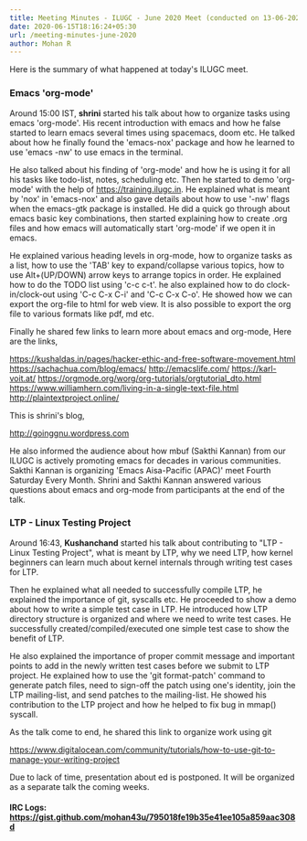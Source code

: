 ```yaml
---
title: Meeting Minutes - ILUGC - June 2020 Meet (conducted on 13-06-2020)
date: 2020-06-15T18:16:24+05:30
url: /meeting-minutes-june-2020
author: Mohan R
---
```


Here is the summary of what happened at today's ILUGC meet.

### Emacs 'org-mode'

Around 15:00 IST, **shrini** started his talk about how to organize tasks using emacs 'org-mode'. His recent introduction with emacs and how he false started to learn emacs several times using spacemacs, doom etc. He talked about how he finally found the 'emacs-nox' package and how he learned to use 'emacs -nw' to use emacs in the terminal. 

He also talked about his finding of 'org-mode' and how he is using it for all his tasks like todo-list, notes, scheduling etc. Then he started to demo 'org-mode' with the help of https://training.ilugc.in. He explained what is meant by 'nox' in 'emacs-nox' and also gave details about how to use '-nw' flags when the emacs-gtk package is installed. He did a quick go through about emacs basic key combinations, then started explaining how to create .org files and how emacs will automatically start 'org-mode' if we open it in emacs.

He explained various heading levels in org-mode, how to organize tasks as a list, how to use the 'TAB' key to expand/collapse various topics, how to use Alt+(UP/DOWN) arrow keys to arrange topics in order. He explained how to do the TODO list using 'c-c c-t'. he also explained how to do clock-in/clock-out using 'C-c C-x C-i' and 'C-c C-x C-o'. He showed how we can export the org-file to html for web view. It is also possible to export the org file to various formats like pdf, md etc.

Finally he shared few links to learn more about emacs and org-mode,
Here are the links,

https://kushaldas.in/pages/hacker-ethic-and-free-software-movement.html
https://sachachua.com/blog/emacs/
http://emacslife.com/
https://karl-voit.at/
https://orgmode.org/worg/org-tutorials/orgtutorial_dto.html
https://www.williamhern.com/living-in-a-single-text-file.html
http://plaintextproject.online/

This is shrini's blog,

http://goinggnu.wordpress.com

He also informed the audience about how mbuf (Sakthi Kannan) from our ILUGC is actively promoting emacs for decades in various communities. Sakthi Kannan is organizing 'Emacs Aisa-Pacific (APAC)' meet  Fourth Saturday Every Month. Shrini and Sakthi Kannan answered various questions about emacs and org-mode from participants at the end of the talk.

### LTP - Linux Testing Project

Around 16:43, **Kushanchand** started his talk about contributing to "LTP - Linux Testing Project", what is meant by LTP, why we need LTP, how kernel beginners can learn much about kernel internals through writing test cases for LTP.

Then he explained what all needed to successfully compile LTP, he explained the importance of git, syscalls etc. He proceeded to show a demo about how to write a simple test case in LTP. He introduced how LTP directory structure is organized and where we need to write test cases. He successfully created/compiled/executed one simple test case to show the benefit of LTP.

He also explained the importance of proper commit message and important points to add in the newly written test cases before we submit to LTP project. He explained how to use the 'git format-patch' command to generate patch files, need to sign-off the patch using one's identity, join the LTP mailing-list, and send patches to the mailing-list. He showed his contribution to the LTP project and how he helped to fix bug in mmap() syscall.

As the talk come to end, he shared this link to organize work using git

https://www.digitalocean.com/community/tutorials/how-to-use-git-to-manage-your-writing-project

Due to lack of time, presentation about ed is postponed. It will be organized as a separate talk the coming weeks.

#### IRC Logs: https://gist.github.com/mohan43u/795018fe19b35e41ee105a859aac308d

